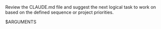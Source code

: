 Review the CLAUDE.md file and suggest the next logical task to work on based on the defined sequence or project priorities.

$ARGUMENTS
